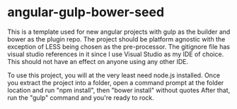 # angular-gulp-bower-seed
This is a template used for new angular projects with gulp as the builder and bower as the plugin repo.
The project should be platform agnostic with the exception of LESS being chosen as the pre-processor.
The gitignore file has visual studio references in it since I use Visual Studio as my IDE of choice.
This should not have an effect on anyone using any other IDE.

To use this project, you will at the very least need node.js installed.
Once you extract the project into a folder, open a command prompt at the folder location and run "npm install", then "bower install" without quotes
After that, run the "gulp" command and you're ready to rock.